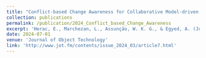 ```yaml
---
title: "Conflict-based Change Awareness for Collaborative Model-driven Software Engineering"
collection: publications
permalink: /publication/2024_Conflict_based_Change_Awareness
excerpt: 'Herac, E., Marchezan, L., Assunção, W. K. G., & Egyed, A. (Journal of Object Technology 2024). Conflict-based Change Awareness for Collaborative Model-driven Software Engineering.'
date: 2024-07-01
venue: 'Journal of Object Technology'
link: 'http://www.jot.fm/contents/issue_2024_03/article7.html'
---
```

